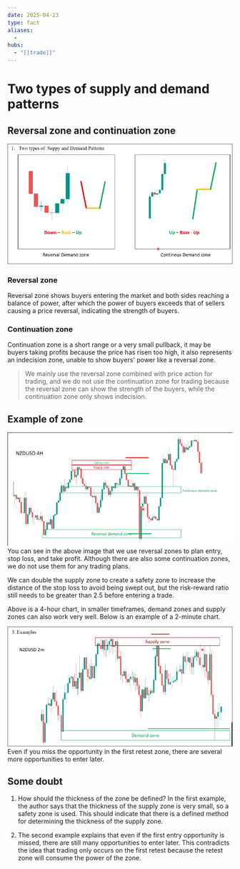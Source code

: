 ```yaml
---
date: 2025-04-23
type: fact
aliases:
  -
hubs:
  - "[[trade]]"
---
```


# Two types of supply and demand patterns

## Reversal zone and continuation zone

![two-types-of-supply-and-demand-zone.png](../assets/imgs/two-types-of-supply-and-demand-zone.png)

### Reversal zone

Reversal zone shows buyers entering the market and both sides reaching a balance of power, after which the power of buyers exceeds that of sellers causing a price reversal, indicating the strength of buyers.

### Continuation zone

Continuation zone is a short range or a very small pullback, it may be buyers taking profits because the price has risen too high, it also represents an indecision zone, unable to show buyers' power like a reversal zone.

> We mainly use the reversal zone combined with price action for trading, and we do not use the continuation zone for trading because the reversal zone can show the strength of the buyers, while the continuation zone only shows indecision.


## Example of zone


![example-zone-trade.png](../assets/imgs/example-zone-trade.png)
You can see in the above image that we use reversal zones to plan entry, stop loss, and take profit. Although there are also some continuation zones, we do not use them for any trading plans.

We can double the supply zone to create a safety zone to increase the distance of the stop loss to avoid being swept out, but the risk-reward ratio still needs to be greater than 2.5 before entering a trade.

Above is a 4-hour chart, in smaller timeframes, demand zones and supply zones can also work very well. Below is an example of a 2-minute chart.

![example-zone-2m.png](../assets/imgs/example-zone-2m.png)
Even if you miss the opportunity in the first retest zone, there are several more opportunities to enter later.


## Some doubt

1. How should the thickness of the zone be defined? In the first example, the author says that the thickness of the supply zone is very small, so a safety zone is used. This should indicate that there is a defined method for determining the thickness of the supply zone.

2. The second example explains that even if the first entry opportunity is missed, there are still many opportunities to enter later. This contradicts the idea that trading only occurs on the first retest because the retest zone will consume the power of the zone.


